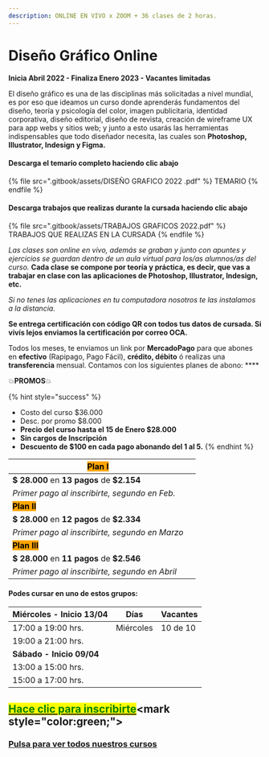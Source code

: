 ```yaml
---
description: ONLINE EN VIVO x ZOOM + 36 clases de 2 horas.
---
```


# Diseño Gráfico Online

**Inicia Abril 2022 - Finaliza Enero 2023 - Vacantes limitadas**

El diseño gráfico es una de las disciplinas más solicitadas a nivel mundial, es por eso que ideamos un curso donde aprenderás fundamentos del diseño, teoría y psicología del color, imagen publicitaria, identidad corporativa, diseño editorial, diseño de revista, creación de wireframe UX para app webs y sitios web; y junto a esto usarás las herramientas indispensables que todo diseñador necesita, las cuales son **Photoshop, Illustrator, Indesign y Figma.**

#### Descarga el temario completo haciendo clic abajo

{% file src=".gitbook/assets/DISEÑO GRAFICO 2022 .pdf" %}
TEMARIO
{% endfile %}

#### Descarga trabajos que realizas durante la cursada haciendo clic abajo

{% file src=".gitbook/assets/TRABAJOS GRAFICOS 2022.pdf" %}
TRABAJOS QUE REALIZAS EN LA CURSADA
{% endfile %}

_Las clases son online en vivo, además se graban y  junto con apuntes y ejercicios se guardan dentro de un aula virtual para los/as alumnos/as del curso._ **Cada clase se compone por teoría y práctica, es decir, que vas a trabajar en clase con las aplicaciones de Photoshop, Illustrator, Indesign, etc.**&#x20;

_Si no tenes las aplicaciones en tu computadora nosotros te las instalamos a la distancia._

**Se entrega certificación con código QR con todos tus datos de cursada. Si vivís lejos enviamos la certificación por correo OCA.**&#x20;

Todos los meses, te enviamos un link por **MercadoPago** para que abones en **efectivo** (Rapipago, Pago Fácil), **crédito, débito** ó realizas una **transferencia** mensual. Contamos con los siguientes planes de abono: ****&#x20;

💥**PROMOS**💥&#x20;

{% hint style="success" %}
* Costo del curso $36.000
* Desc. por promo $8.000
* **Precio del curso hasta el 15 de Enero  $28.000**
* **Sin cargos de Inscripción**
* **Descuento de $100 en cada pago abonando del 1 al 5.**&#x20;
{% endhint %}

| <mark style="background-color:orange;">**Plan I**</mark>   |   |
| ---------------------------------------------------------- | - |
| **$ 28.000** en **13 pagos** de **$2.154**                 |   |
| _Primer pago al inscribirte, segundo en Feb._              |   |
| <mark style="background-color:orange;">**Plan II**</mark>  |   |
| **$ 28.000** en **12 pagos** de **$2.334**                 |   |
| _Primer pago al inscribirte, segundo en Marzo_             |   |
| <mark style="background-color:orange;">**Plan III**</mark> |   |
| **$ 28.000** en **11 pagos** de **$2.546**                 |   |
| _Primer pago al inscribirte, segundo en Abril_             |   |

#### Podes cursar en uno de estos grupos:

| **Miércoles - Inicio 13/04** | Días      | Vacantes |
| ---------------------------- | --------- | -------- |
| 17:00 a 19:00 hrs.           | Miércoles | 10 de 10 |
| 19:00 a 21:00 hrs.           |           |          |
| **Sábado - Inicio 09/04**    |           |          |
| 13:00 a 15:00 hrs.           |           |          |
| 15:00 a 17:00 hrs.           |           |          |

## <mark style="color:green;"></mark>[<mark style="color:green;">Hace clic para inscribirte</mark>](https://wa.me/+5491164622877?text=Hola,%20le%C3%AD%20toda%20la%20info%20del%20curso%20de%20Dise%C3%B1o%20Gr%C3%A1fico%20Online%20y%20quiero%20inscribirme.)<mark style="color:green;"></mark>

### ****[**Pulsa para ver todos nuestros cursos**](./)****

####

####


